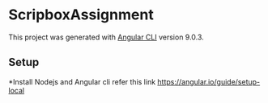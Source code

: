 # ScripboxAssignment

This project was generated with [Angular CLI](https://github.com/angular/angular-cli) version 9.0.3.

## Setup

*Install Nodejs and Angular cli refer this link https://angular.io/guide/setup-local



